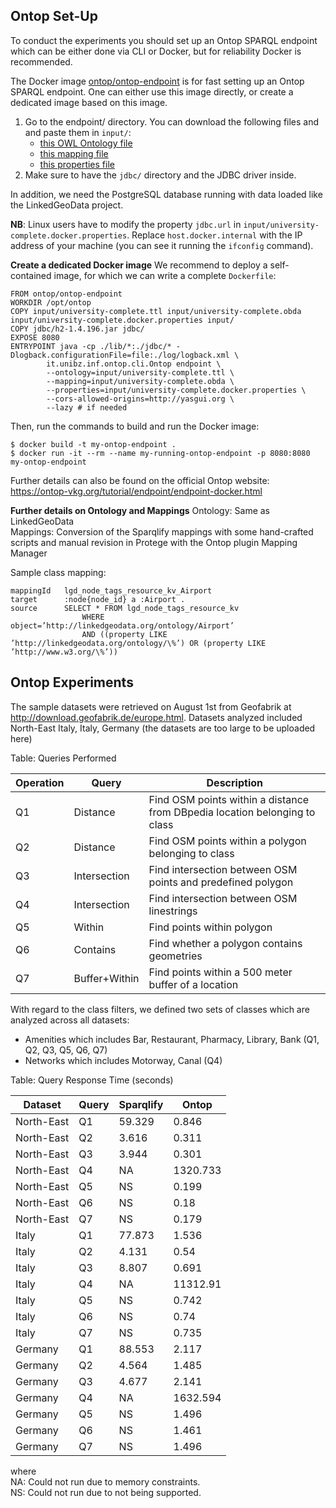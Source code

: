 Ontop Set-Up
--------------------

To conduct the experiments you should set up an Ontop SPARQL endpoint which can be either done via CLI or Docker, but for reliability Docker is recommended.

The Docker image [ontop/ontop-endpoint](https://hub.docker.com/r/ontop/ontop-endpoint) is for fast setting up an Ontop SPARQL endpoint. One can either use this image directly, or create a dedicated image based on this image.

1. Go to the endpoint/ directory. You can download the following files and and paste them in `input/`:
   * <a href="https://github.com/alpano-unibz/LinkedGeoData/blob/ontop-dev/linkedgeodata-ontop/gdm_vkg.owl">this OWL Ontology file</a>
   * <a href="https://github.com/alpano-unibz/LinkedGeoData/blob/ontop-dev/linkedgeodata-ontop/gdm_vkg.obda">this mapping file</a>
   * <a href="https://github.com/alpano-unibz/LinkedGeoData/blob/ontop-dev/linkedgeodata-ontop/gdm_vkg.properties">this properties file</a>
2. Make sure to have the `jdbc/` directory and the JDBC driver inside.</li>

In addition, we need the PostgreSQL database running with data loaded like the LinkedGeoData project.

**NB**: Linux users have to modify the property `jdbc.url` in `input/university-complete.docker.properties`. Replace `host.docker.internal` with the IP address of your machine (you can see it running the `ifconfig` command).

**Create a dedicated Docker image**
We recommend to deploy a self-contained image, for which we can write a complete `Dockerfile`:
```
FROM ontop/ontop-endpoint
WORKDIR /opt/ontop
COPY input/university-complete.ttl input/university-complete.obda input/university-complete.docker.properties input/ 
COPY jdbc/h2-1.4.196.jar jdbc/
EXPOSE 8080
ENTRYPOINT java -cp ./lib/*:./jdbc/* -Dlogback.configurationFile=file:./log/logback.xml \
        it.unibz.inf.ontop.cli.Ontop endpoint \
        --ontology=input/university-complete.ttl \
        --mapping=input/university-complete.obda \
        --properties=input/university-complete.docker.properties \
        --cors-allowed-origins=http://yasgui.org \
        --lazy # if needed
```

Then, run the commands to build and run the Docker image:
```
$ docker build -t my-ontop-endpoint .
$ docker run -it --rm --name my-running-ontop-endpoint -p 8080:8080 my-ontop-endpoint
```

Further details can also be found on the official Ontop website: https://ontop-vkg.org/tutorial/endpoint/endpoint-docker.html

**Further details on Ontology and Mappings**
Ontology: Same as LinkedGeoData  
Mappings: Conversion of the Sparqlify mappings with some hand-crafted scripts and manual revision in Protege with the Ontop plugin Mapping Manager

Sample class mapping:
```
mappingId   lgd_node_tags_resource_kv_Airport
target      :node{node_id} a :Airport .
source      SELECT * FROM lgd_node_tags_resource_kv
                WHERE object=’http://linkedgeodata.org/ontology/Airport’
                AND ((property LIKE ’http://linkedgeodata.org/ontology/\%’) OR (property LIKE ’http://www.w3.org/\%’))
```

Ontop Experiments
--------------------

The sample datasets were retrieved on August 1st from Geofabrik at http://download.geofabrik.de/europe.html.
Datasets analyzed included North-East Italy, Italy, Germany (the datasets are too large to be uploaded here)

Table: Queries Performed

| Operation | Query | Description| 
| --------- | ----- | ---------- | 
| Q1 | Distance | Find OSM points within a distance from DBpedia location belonging to class| 
| Q2 | Distance | Find OSM points within a polygon belonging to class| 
| Q3 | Intersection | Find intersection between OSM points and predefined polygon| 
| Q4 | Intersection | Find intersection between OSM linestrings| 
| Q5 | Within | Find points within polygon| 
| Q6 | Contains | Find whether a polygon contains geometries| 
| Q7 | Buffer+Within | Find points within a 500 meter buffer of a location| 

With regard to the class filters, we defined two sets of classes which are analyzed across all datasets:
* Amenities which includes Bar, Restaurant, Pharmacy, Library, Bank (Q1, Q2, Q3, Q5, Q6, Q7)
* Networks which includes Motorway, Canal (Q4)

Table: Query Response Time (seconds)

| Dataset | Query | Sparqlify | Ontop | 
| ------- | ----- | --------- | ----- | 
| North-East | Q1 | 59.329 | 0.846| 
| North-East | Q2 | 3.616 | 0.311
| North-East | Q3 | 3.944 | 0.301
| North-East | Q4 | NA | 1320.733
| North-East | Q5 | NS | 0.199
| North-East | Q6 | NS | 0.18
| North-East | Q7 | NS | 0.179
| Italy | Q1 | 77.873 | 1.536
| Italy | Q2 | 4.131 | 0.54
| Italy | Q3 | 8.807 | 0.691
| Italy | Q4 | NA | 11312.91
| Italy | Q5 | NS | 0.742
| Italy | Q6 | NS | 0.74
| Italy | Q7 | NS | 0.735
| Germany | Q1 | 88.553 | 2.117
| Germany | Q2 | 4.564 | 1.485
| Germany | Q3 | 4.677 | 2.141
| Germany | Q4 | NA | 1632.594
| Germany | Q5 | NS | 1.496
| Germany | Q6 | NS | 1.461
| Germany | Q7 | NS | 1.496

where  
NA: Could not run due to memory constraints.  
NS: Could not run due to not being supported.
